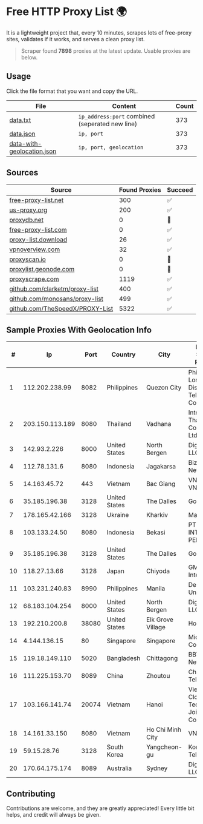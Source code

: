 
# Free HTTP Proxy List 🌍

It is a lightweight project that, every 10 minutes, scrapes lots of free-proxy sites, validates if it works, and serves a clean proxy list.


> Scraper found **7898** proxies at the latest update. Usable proxies are below.

## Usage

Click the file format that you want and copy the URL.


|File|Content|Count|
|----|-------|-----|
|[data.txt](https://raw.githubusercontent.com/themiralay/Proxy-List-World/master/data.txt)|`ip_address:port` combined (seperated new line)|373|
|[data.json](https://raw.githubusercontent.com/themiralay/Proxy-List-World/master/data.json)|`ip, port`|373|
|[data-with-geolocation.json](https://raw.githubusercontent.com/themiralay/Proxy-List-World/master/data-with-geolocation.json)|`ip, port, geolocation`|373|

## Sources

|Source|Found Proxies|Succeed|
|------|-------------|-------|
|[free-proxy-list.net](https://free-proxy-list.net)|300|✅|
|[us-proxy.org](https://www.us-proxy.org)|200|✅|
|[proxydb.net](http://proxydb.net)|0|🚫|
|[free-proxy-list.com](https://free-proxy-list.com/?page=&port=&type%5B%5D=http&type%5B%5D=https&up_time=0&search=Search)|0|✅|
|[proxy-list.download](https://www.proxy-list.download/HTTP)|26|✅|
|[vpnoverview.com](https://vpnoverview.com/privacy/anonymous-browsing/free-proxy-servers)|32|✅|
|[proxyscan.io](https://www.proxyscan.io)|0|🚫|
|[proxylist.geonode.com](https://proxylist.geonode.com/api/proxy-list?limit=300&page=1&sort_by=lastChecked&sort_type=desc&protocols=http,https)|0|🚫|
|[proxyscrape.com](https://api.proxyscrape.com/v2/?request=displayproxies&protocol=http&timeout=10000&country=all&ssl=all&anonymity=all)|1119|✅|
|[github.com/clarketm/proxy-list](https://raw.githubusercontent.com/clarketm/proxy-list/master/proxy-list-raw.txt)|400|✅|
|[github.com/monosans/proxy-list](https://raw.githubusercontent.com/monosans/proxy-list/main/proxies/http.txt)|499|✅|
|[github.com/TheSpeedX/PROXY-List](https://raw.githubusercontent.com/TheSpeedX/PROXY-List/master/http.txt)|5322|✅|


## Sample Proxies With Geolocation Info

|#|Ip|Port|Country|City|Internet Service Provider|
|-|--|----|-------|----|-------------------------|
|1|112.202.238.99|8082|Philippines|Quezon City|Philippine Long Distance Telephone Co.|
|2|203.150.113.189|8080|Thailand|Vadhana|Internet Thailand Company Ltd.|
|3|142.93.2.226|8000|United States|North Bergen|DigitalOcean, LLC|
|4|112.78.131.6|8080|Indonesia|Jagakarsa|Biznet Networks|
|5|14.163.45.72|443|Vietnam|Bac Giang|VNPT-VNNIC|
|6|35.185.196.38|3128|United States|The Dalles|Google LLC|
|7|178.165.42.166|3128|Ukraine|Kharkiv|Maxnet Ltd|
|8|103.133.24.50|8080|Indonesia|Bekasi|PT PHATRIA INTI PERSADA|
|9|35.185.196.38|3128|United States|The Dalles|Google LLC|
|10|118.27.13.66|3128|Japan|Chiyoda|GMO Internet, Inc.|
|11|103.231.240.83|8990|Philippines|Manila|De La Salle University|
|12|68.183.104.254|8000|United States|North Bergen|DigitalOcean, LLC|
|13|192.210.200.8|38080|United States|Elk Grove Village|HostPapa|
|14|4.144.136.15|80|Singapore|Singapore|Microsoft Corporation|
|15|119.18.149.110|5020|Bangladesh|Chittagong|BBTS Network|
|16|111.225.153.70|8089|China|Zhoutou|China Telecom|
|17|103.166.141.74|20074|Vietnam|Hanoi|Viet NAM Cloud Technology Joint Stock Company|
|18|14.161.33.150|8080|Vietnam|Ho Chi Minh City|VNPT|
|19|59.15.28.76|3128|South Korea|Yangcheon-gu|Korea Telecom|
|20|170.64.175.174|8089|Australia|Sydney|DigitalOcean, LLC|



## Contributing

Contributions are welcome, and they are greatly appreciated! Every
little bit helps, and credit will always be given.

